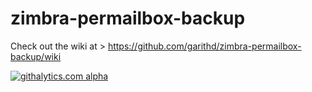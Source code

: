 zimbra-permailbox-backup
========================

Check out the wiki at > https://github.com/garithd/zimbra-permailbox-backup/wiki

[![githalytics.com alpha](https://cruel-carlota.pagodabox.com/a696169c5db483c29b663684542c4792 "githalytics.com")](http://githalytics.com/garithd/zimbra-permailbox-backup)
